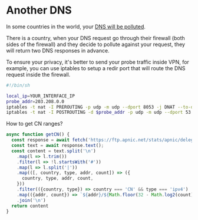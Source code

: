 # Another DNS

In some countries in the world, your [DNS will be polluted](https://en.wikipedia.org/wiki/DNS_spoofing).

There is a country, when your DNS request go through their firewall (both sides of the firewall) and they decide to pollute against your request, they will return two DNS responses in advance.

To ensure your privacy, it's better to send your probe traffic inside VPN, for example, you can use iptables to setup a redir port that will route the DNS request inside the firewall.

```sh
#!/bin/sh

local_ip=YOUR_INTERFACE_IP
probe_addr=203.208.0.0
iptables -t nat -I PREROUTING -p udp -m udp --dport 8053 -j DNAT --to-destination $probe_addr:53
iptables -t nat -I POSTROUTING -d $probe_addr -p udp -m udp --dport 53 -j SNAT --to-source $local_ip
```

How to get CN ranges?

```js
async function getCN() {
  const response = await fetch('https://ftp.apnic.net/stats/apnic/delegated-apnic-latest')
  const text = await response.text();
  const content = text.split('\n')
    .map(l => l.trim())
    .filter(l => !l.startsWith('#'))
    .map(l => l.split('|'))
    .map(([, country, type, addr, count]) => ({
      country, type, addr, count,
    }))
    .filter(({country, type}) => country === 'CN' && type === 'ipv4')
    .map(({addr, count}) => `${addr}/${Math.floor(32 - Math.log2(count))}`)
    .join('\n')
  return content
}
```
